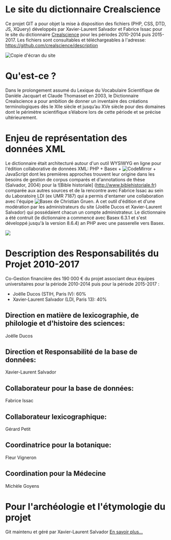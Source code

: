 # Le site du dictionnaire Crealscience

Ce projet GIT a pour objet la mise à disposition des fichiers (PHP, CSS, DTD, JS, XQuery) développés par Xavier-Laurent Salvador et Fabrice Issac pour le site du dictionnaire [Crealscience](http://www.agence-nationale-recherche.fr/?Projet=ANR-10-CREA-0007) pour les périodes 2010-2014 puis 2015-2017.
Les fichiers sont consultables et téléchargeables à l'adresse: [https://github.com/crealscience/description ](https://github.com/crealscience/description)

![Copie d'écran du site](https://github.com/crealscience/webSite/blob/master/copieEcran.png?raw=true)

# Qu'est-ce ?

Dans le prolongement assumé du Lexique du Vocabulaire Scientifique de Danièle Jacquart et Claude Thomasset en 2003, le Dictionnaire Crealscience a pour ambition de donner un inventaire des créations terminologiques dès le XIIe siècle et jusqu’au XVe siècle pour des domaines dont le périmètre scientifique s’élabore lors de cette période et se précise ultérieurement.

# Enjeu de représentation des données XML

Le dictionnaire était architecturé autour d'un outil WYSIWYG en ligne pour l'édition collaborative de données XML: PHP + Basex + ![CodeMirror](https://codemirror.net) + JavaScript dont les premières approches trouvent leur origine dans les besoins de gestion de corpus comparés et d'annotations de thèse (Salvador, 2004) pour la ![Bible historiale] (http://www.biblehistoriale.fr) comparée aux autres sources et de la rencontre avec Fabrice Issac au sein du Laboratoire LDI (ex UMR 7187) qui a permis d'entamer une collaboration avec l'équipe ![Basex](http://www.basex.org) de Christian Gruen. A cet outil d'édition et d'une modération par les administrateurs du site (Joëlle Ducos et Xavier-Laurent Salvador) qui possédaient chacun un compte administrateur. Le dictionnaire a été contruit (le dictionnaire a commencé avec Basex 6.3.1 et s'est développé jusqu'à la version 8.6.4) an PHP avec une passerelle vers Basex.

![](https://github.com/crealscience/webSite/blob/master/design/edit.png?raw=true)

# Description des Responsabilités du Projet 2010-2017

Co-Gestion financière des 190 000 € du projet associant deux équipes universitaires pour la période 2010-2014 puis pour la période 2015-2017 :

- Joëlle Ducos (STIH, Paris IV): 60%
- Xavier-Laurent Salvador (LDI, Paris 13): 40%

## Direction en matière de lexicographie, de philologie et d'histoire des sciences:
Joëlle Ducos 

## Direction et Responsabilité de la base de données:
Xavier-Laurent Salvador 

## Collaborateur pour la base de données:
Fabrice Issac 

## Collaborateur lexicographique:
Gérard Petit 

## Coordinatrice pour la botanique:
Fleur Vigneron 

## Coordination pour la Médecine
Michèle Goyens 

#  Pour l'archéologie et l'étymologie du projet 

Git maintenu et géré par Xavier-Laurent Salvador 
[En savoir plus...](https://github.com/crealscience/description)


